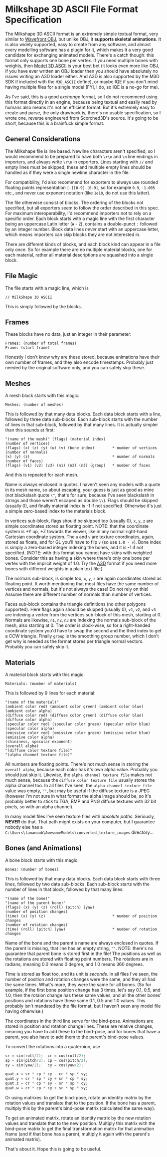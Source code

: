 Milkshape 3D ASCII File Format Specification
============================================

The Milkshape 3D ASCII format is an extremely simple textual format, very similar to [Wavefront OBJ](obj_spec.md), but unlike
OBJ, it **supports skeletal animations**. It is also widely supported, easy to create from any software, and almost every
modelling software has a plugin for it, which makes it a very good candidate for exchanging animated models. There's a catch
though: this format only supports one bone per vertex. If you need multiple bones with weights, then [Model 3D ASCII](a3d_format.md)
is your best bet (it looks even more like OBJ, if you have ever written an OBJ loader then you should have absolutely no issues
writing an A3D loader either. And A3D is also supported by the M3D SDK if included with the `M3D_ASCII` define), or maybe IQE if
you don't mind having multiple files for a single model (FYI, I do, so IQE is a no-go for me).

As I've said, this is a good *exchange* format, so I do not recommend using this format directly in an engine, because being
textual and easily read by humans also means it's not an efficient format. But it's extremely easy to create and parse, the only
drawback is, there's no usable specification, so I wrote one, reverse engineered from Scorched3D's source. It's going to be short,
because this is a brainfuck simple format.

General Considerations
----------------------

The Milkshape file is line based. Newline characters aren't specified, so I would recommend to be prepared to have both `\r\n`
and `\n` line endings in importers, and always write `\r\n` in exporters. Lines starting with `//` and empty lines must be
skipped, these and multiple empty lines should be handled as if they were a single newline character in the file.

For compatibility, I'd also recommend for exporters to always use rounded floating points representation `[-][0-9].[0-9]`, so
for example `0.9`, `-1.005` etc., and never use exponent notation (like `1e10`, do not use this latter).

The file otherwise consist of blocks. The ordering of the blocks not specified, but all exporters seem to follow the order
described in this spec. For maximum interoperability, I'd recommend importers not to rely on a specific order. Each block
starts with a magic line with the first character being an uppercase Latin letter (`A` - `Z`), contains a double-punct `:`
followed by an integer number. Block data lines *never* start with an uppercase letter, which means importers can skip blocks
they are not interested in.

There are different kinds of blocks, and each block kind can appear in a file only once. So for example there are no multiple
material blocks, one for each material, rather all material descriptions are squashed into a single block.

File Magic
----------

The file starts with a magic line, which is
```
// MilkShape 3D ASCII
```
This is simply followed by the blocks.

Frames
------

These blocks have no data, just an integer in their parameter:
```
Frames: (number of total frames)
Frame: (start frame)
```
Honestly I don't know why are these stored, because animations have their own number of frames, and they also encode timestamps.
Probably just needed by the original software only, and you can safely skip these.

Meshes
------

A mesh block starts with this magic:
```
Meshes: (number of meshes)
```
This is followed by that many data blocks. Each data block starts with a line, followed by three data sub-blocks. Each sub-block
starts with the number of lines in that sub-block, followed by that many lines. It is actually simpler than this sounds at first:
```
"(name of the mesh)" (flags) (material index)
(number of vertices)
(flags) (x) (z) (y) (u) (v) (bone index)        * number of vertices
(number of normals)
(x) (y) (z)                                     * number of normals
(number of faces)
(flags) (v1) (v2) (v3) (n1) (n2) (n3) (group)   * number of faces
```
And this is repeated for each mesh.

Name is always enclosed in quotes. I haven't seen any models with a quote in its mesh name, so about escaping, your guess is just
as good as mine (not blackslash quote `\"`, that's for sure, because I've seen blackslash in strings and those weren't escaped
as double `\\`). Flags should be skipped (usually 0), and finally material index is -1 if not specified. Otherwise it's just a
simple zero-based index to the materials block.

In vertices sub-block, flags should be skipped too (usually 0), `x`, `y`, `z` are simple coordinates stored as floating point.
NOTE: that the coordinate system is +Y up, +Z towards the viewer, like in any normal right-hand Cartesian coordinate system.
The `u` and `v` are texture coordinates, again, stored as floats, and for GL you'll have to flip `v` (so use `1.0 - v`). Bone
index is simply a zero-based integer indexing the bones, and it is -1 if not specified. (NOTE: with this format you cannot have
skins with weighted bones. Consider this as having a skin where there's only one bone per vertex with the implicit weight of 1.0.
Try the [A3D](a3d_format.md) format if you need more bones with different weights in a plain text file.)

The normals sub-block, is simple too, `x`, `y`, `z` are again coordinates stored as floating point. It worth mentioning that
most files have the same number of vertices and normals, but it's not always the case! Do not rely on this! Assume there are
different number of normals than number of vertices.

Faces sub-block contains the triangle definitions (no other polygons supported). Here flags again should be skipped (usually 0),
`v1`, `v2`, and `v3` are indexing a vertex from the vertices sub-block of this mesh, starting at 0. Normals are likewise,
`n1`, `n2`, `n3` are indexing the normals sub-block of the mesh, also starting at 0. The order is clock-wise, so for a
right-handed coordinate system you'd have to swap the second and the third index to get a CCW triangle. Finally `group` is the
smoothing group number, which I don't get why is needed as the format stores per triangle normal vectors. Probably you can safely
skip it.

Materials
---------

A material block starts with this magic:
```
Materials: (number of materials)
```
This is followed by 9 lines for each material:
```
"(name of the material)"
(ambient color red) (ambient color green) (ambient color blue) (ambient color alpha)
(diffuse color red) (diffuse color green) (diffuse color blue) (diffuse color alpha)
(specular color red) (specular color green) (specular color blue) (specular color alpha)
(emissive color red) (emissive color green) (emissive color blue) (emissive color alpha)
(shininess, specular exponent)
(overall alpha)
"(diffuse color texture file)"
"(alpha channel texture file)"
```
All numbers are floating points. There's not much sense in storing the `overall alpha`, because each color has it's own alpha
value. Probably you should just skip it. Likewise, the `alpha channel texture file` makes not much sense, because the
`diffuse color texture file` usually stores the alpha channel too. In all files I've seen, the `alpha channel texture file` value
was empty, `""`, but may be useful if the diffuse texture is a JPEG (however I'm not sure in what format the alpha image should
be, so it's probably better to stick to TGA, BMP and PNG diffuse textures with 32 bit pixels, so with an alpha channel).

In many model files I've seen texture files with *absolute paths*. Seriously, **NEVER** do that. That path might exists on your
computer, but I guarantee nobody else has a `C:\Users\lamanoob\AwesomeModels\converted_texture_images` directory...

Bones (and Animations)
----------------------

A bone block starts with this magic:
```
Bones: (number of bones)
```
This is followed by that many data blocks. Each data block starts with three lines, followed by two data sub-blocks. Each
sub-block starts with the number of lines in that block, followed by that many lines:
```
"(name of the bone)"
"(name of the parent bone)"
(flags) (x) (y) (z) (roll) (pitch) (yaw)
(number of position changes)
(time) (x) (y) (z)                              * number of position changes
(number of rotation changes)
(time) (roll) (pitch) (yaw)                     * number of rotation changes
```
Name of the bone and the parent's name are always enclosed in quotes. If the parent is missing, that line has an empty string,
`""`. NOTE: there's no guarantee that parent bone is stored first in the file! The positions as well as the rotations are stored
with floating point numbers. The rotations are in radians, meaning 0.0 means 0 degree, and 1.0 means 360 degrees.

Time is stored as float too, and its unit is *seconds*. In all files I've seen, the number of position and rotation changes
were the same, and they all had the same times. What's more, they were the same for all bones. (So for example, if the first
bone position change has 3 times, let's say 0.1, 0.5, and 1.0, then the rotaion change has these same values, and all the other
bones' positions and rotations have these same 0.1, 0.5 and 1.0 values. This probably isn't mandated by the file format, but
I haven't seen any model file having otherwise.)

The coordinates in the third line serve for the bind-pose. Animations are stored in position and rotation change lines. These
are relative changes, meaning you have to add these to the bind-pose, and for bones that have a parent, you also have to add
them to the parent's bind-pose values.

To convert the rotations into a quaternion, use
```c
sr = sin(roll/2);  cr = cos(roll/2);
sp = sin(pitch/2); cp = cos(pitch/2);
sy = sin(yaw/2);   cy = cos(yaw/2);

quat.x = sr * cp * cy - cr * sp * sy;
quat.y = cr * sp * cy + sr * cp * sy;
quat.z = cr * cp * sy - sr * sp * cy;
quat.w = cr * cp * cy + sr * sp * sy;
```

Or using matrixes: to get the bind-pose, rotate an identity matrix by the rotation values and translate that to the position.
If the bone has a parent, multiply this by the parent's bind-pose matrix (calculated the same way).

To get an animated matrix, rotate an identity matrix by the new rotation values and translate that to the new position.
Multiply this matrix with the bind-pose matrix to get the final transformation matrix for that animation frame (and if
that bone has a parent, multiply it again with the parent's animated matrix).

That's about it. Hope this is going to be useful.
